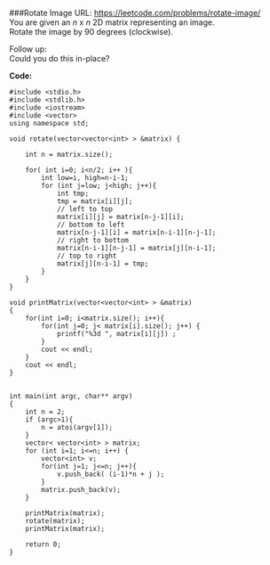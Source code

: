 ###Rotate Image
URL: https://leetcode.com/problems/rotate-image/</br>
You are given an _n_ x _n_ 2D matrix representing an image.</br>
Rotate the image by 90 degrees (clockwise).</br>

Follow up:</br>
Could you do this in-place?

__Code:__

	#include <stdio.h>
	#include <stdlib.h>
	#include <iostream>
	#include <vector>
	using namespace std;

	void rotate(vector<vector<int> > &matrix) {

	    int n = matrix.size();

	    for( int i=0; i<n/2; i++ ){
	        int low=i, high=n-i-1;
	        for (int j=low; j<high; j++){
	            int tmp;
	            tmp = matrix[i][j];
	            // left to top 
	            matrix[i][j] = matrix[n-j-1][i];
	            // bottom to left
	            matrix[n-j-1][i] = matrix[n-i-1][n-j-1];
	            // right to bottom
	            matrix[n-i-1][n-j-1] = matrix[j][n-i-1];
	            // top to right
	            matrix[j][n-i-1] = tmp;
	        }
	    }
	}

	void printMatrix(vector<vector<int> > &matrix) 
	{
	    for(int i=0; i<matrix.size(); i++){
	        for(int j=0; j< matrix[i].size(); j++) {
	            printf("%3d ", matrix[i][j]) ;
	        }
	        cout << endl;
	    }
	    cout << endl;
	}


	int main(int argc, char** argv)
	{
	    int n = 2;
	    if (argc>1){
	        n = atoi(argv[1]);
	    }
	    vector< vector<int> > matrix;
	    for (int i=1; i<=n; i++) {
	        vector<int> v;
	        for(int j=1; j<=n; j++){
	            v.push_back( (i-1)*n + j );
	        }
	        matrix.push_back(v);
	    }

	    printMatrix(matrix);
	    rotate(matrix);
	    printMatrix(matrix);

	    return 0;
	}